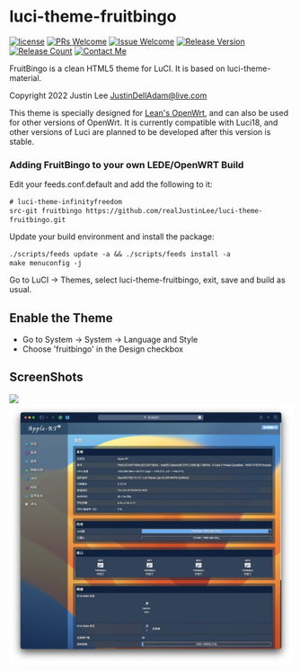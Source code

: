 # luci-theme-fruitbingo

[1]: https://img.shields.io/badge/license-Apache2-brightgreen.svg

[2]: ./LICENSE

[3]: https://img.shields.io/badge/PRs-welcome-brightgreen.svg

[4]: https://github.com/realJustinLee/luci-theme-fruitbingo/pulls

[5]: https://img.shields.io/badge/Issues-welcome-brightgreen.svg

[6]: https://github.com/realJustinLee/luci-theme-fruitbingo/issues/new

[7]: https://img.shields.io/badge/release-v1.5-orange.svg?

[8]: https://github.com/realJustinLee/luci-theme-fruitbingo/releases

[9]: https://img.shields.io/github/downloads/realJustinLee/luci-theme-fruitbingo/total

[10]: https://img.shields.io/badge/Contact-Null-blue

[11]: Null
[![license][1]][2]
[![PRs Welcome][3]][4]
[![Issue Welcome][5]][6]
[![Release Version][7]][8]
[![Release Count][9]][8]
[![Contact Me][10]][11]

FruitBingo is a clean HTML5 theme for LuCI. It is based on luci-theme-material.

Copyright 2022 Justin Lee <JustinDellAdam@live.com>

This theme is specially designed for [Lean's OpenWrt](https://github.com/coolsnowwolf/lede), and can also be used for
other versions of OpenWrt. It is currently compatible with Luci18, and other versions of Luci are planned to be
developed after this version is stable.

### Adding FruitBingo to your own LEDE/OpenWRT Build

Edit your feeds.conf.default and add the following to it:

```
# luci-theme-infinityfreedom
src-git fruitbingo https://github.com/realJustinLee/luci-theme-fruitbingo.git
```

Update your build environment and install the package:

```shell
./scripts/feeds update -a && ./scripts/feeds install -a
make menuconfig -j
```

Go to LuCI -> Themes, select luci-theme-fruitbingo, exit, save and build as usual.

Enable the Theme
----------------

* Go to System -> System -> Language and Style
* Choose 'fruitbingo' in the Design checkbox

ScreenShots
----------------
![](./screenshots/000.Login.png)
![](./screenshots/001.Overview.png)
